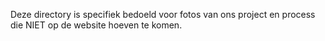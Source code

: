 Deze directory is specifiek bedoeld voor fotos van ons project en process die NIET op de website hoeven te komen.
